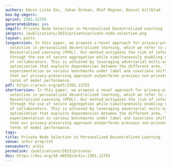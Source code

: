 ```yaml
---
authors: Edvin Listo Zec, Johan Östman, Olof Mogren, Daniel Gillblad
box-bg-imgsrc: 
eprint: 2301.12755
generatebibtex: yes
imgalt: Private Node Selection in Personalized Decentralized Learning
imrgsrc: /publications/2023/private/private-node-selection.png
layout: posts
longversion: In this paper, we propose a novel approach for privacy-preserving node
  selection in personalized decentralized learning, which we refer to as Private Personalized
  Decentralized Learning (PPDL). Our method mitigates the risk of inference attacks
  through the use of secure aggregation while simultaneously enabling efficient identification
  of collaborators. This is achieved by leveraging adversarial multi-armed bandit
  optimization that exploits dependencies between the different arms. Through comprehensive
  experimentation on various benchmarks under label and covariate shift, we demonstrate
  that our privacy-preserving approach outperforms previous non-private methods in
  terms of model performance.
pdf: https://arxiv.org/pdf/2301.12755
shortversion: In this paper, we propose a novel approach for privacy-preserving node
  selection in personalized decentralized learning, which we refer to as Private Personalized
  Decentralized Learning (PPDL). Our method mitigates the risk of inference attacks
  through the use of secure aggregation while simultaneously enabling efficient identification
  of collaborators. This is achieved by leveraging adversarial multi-armed bandit
  optimization that exploits dependencies between the different arms. Through comprehensive
  experimentation on various benchmarks under label and covariate shift, we demonstrate
  that our privacy-preserving approach outperforms previous non-private methods in
  terms of model performance.
tags:
title: Private Node Selection in Personalized Decentralized Learning
venue: arXiv preprint
venueshort: arXiv
permalink: /publications/2023/private/
doi: https://doi.org/10.48550/arXiv.2301.12755
---
```

